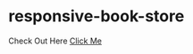 # responsive-book-store



Check Out Here [Click Me](https://amgleo09.github.io/responsive-book-store/)
